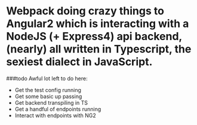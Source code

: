 Webpack doing crazy things to 
Angular2 which is interacting with a 
NodeJS (+ Express4) api backend, (nearly) all written in
Typescript, the sexiest dialect in JavaScript. 
=====

###todo
Awful lot left to do here:
* Get the test config running
* Get some basic up passing
* Get backend transpiling in TS
* Get a handful of endpoints running
* Interact with endpoints with NG2

